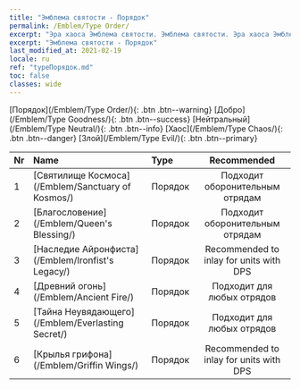 ```yaml
---
title: "Эмблема святости - Порядок"
permalink: /Emblem/Type Order/
excerpt: "Эра хаоса Эмблема святости. Эмблема святости. Эра хаоса Эмблема святости Порядок"
excerpt: "Эмблема святости - Порядок"
last_modified_at: 2021-02-19
locale: ru
ref: "typeПорядок.md"
toc: false
classes: wide
---
```


  [Порядок](/Emblem/Type Order/){: .btn .btn--warning}   [Добро](/Emblem/Type Goodness/){: .btn .btn--success}   [Нейтральный](/Emblem/Type Neutral/){: .btn .btn--info}   [Хаос](/Emblem/Type Chaos/){: .btn .btn--danger}   [Злой](/Emblem/Type Evil/){: .btn .btn--primary} 

  |  Nr  |             Name            |    Type    |   Recommended   |
  |:-----|:----------------------------|:-----------|:---------------:|
  | 1 | [Святилище Космоса](/Emblem/Sanctuary of Kosmos/) | Порядок | Подходит оборонительным отрядам | 
  | 2 | [Благословение](/Emblem/Queen's Blessing/) | Порядок | Подходит оборонительным отрядам | 
  | 3 | [Наследие Айронфиста](/Emblem/Ironfist's Legacy/) | Порядок | Recommended to inlay for units with DPS | 
  | 4 | [Древний огонь](/Emblem/Ancient Fire/) | Порядок | Подходит для любых отрядов | 
  | 5 | [Тайна Неувядающего](/Emblem/Everlasting Secret/) | Порядок | Подходит для любых отрядов | 
  | 6 | [Крылья грифона](/Emblem/Griffin Wings/) | Порядок | Recommended to inlay for units with DPS | 

